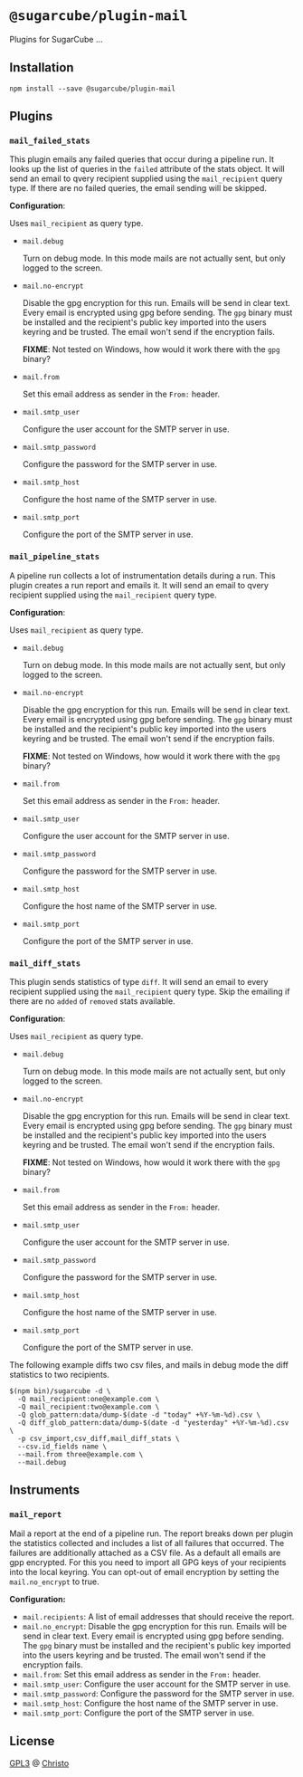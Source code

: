 # `@sugarcube/plugin-mail`

Plugins for SugarCube ...

## Installation

```shell
npm install --save @sugarcube/plugin-mail
```

## Plugins

### `mail_failed_stats`

This plugin emails any failed queries that occur during a pipeline run. It looks up the list of queries in the `failed` attribute of the stats object. It will send an email to qvery recipient supplied using the `mail_recipient` query type. If there are no failed queries, the email sending will be skipped.

**Configuration**:

Uses `mail_recipient` as query type.

- `mail.debug`

  Turn on debug mode. In this mode mails are not actually sent, but only
  logged to the screen.

- `mail.no-encrypt`

  Disable the gpg encryption for this run. Emails will be send in clear text. Every email is encrypted using gpg before sending. The `gpg` binary must be installed and the recipient's public key imported into the users keyring and be trusted. The email won't send if the encryption fails.

  **FIXME**: Not tested on Windows, how would it work there with the `gpg` binary?

- `mail.from`

  Set this email address as sender in the `From:` header.

- `mail.smtp_user`

  Configure the user account for the SMTP server in use.

- `mail.smtp_password`

  Configure the password for the SMTP server in use.

- `mail.smtp_host`

  Configure the host name of the SMTP server in use.

- `mail.smtp_port`

  Configure the port of the SMTP server in use.

### `mail_pipeline_stats`

A pipeline run collects a lot of instrumentation details during a run. This plugin creates a run report and emails it. It will send an email to qvery recipient supplied using the `mail_recipient` query type.

**Configuration**:

Uses `mail_recipient` as query type.

- `mail.debug`

  Turn on debug mode. In this mode mails are not actually sent, but only
  logged to the screen.

- `mail.no-encrypt`

  Disable the gpg encryption for this run. Emails will be send in clear text. Every email is encrypted using gpg before sending. The `gpg` binary must be installed and the recipient's public key imported into the users keyring and be trusted. The email won't send if the encryption fails.

  **FIXME**: Not tested on Windows, how would it work there with the `gpg` binary?

- `mail.from`

  Set this email address as sender in the `From:` header.

- `mail.smtp_user`

  Configure the user account for the SMTP server in use.

- `mail.smtp_password`

  Configure the password for the SMTP server in use.

- `mail.smtp_host`

  Configure the host name of the SMTP server in use.

- `mail.smtp_port`

  Configure the port of the SMTP server in use.

### `mail_diff_stats`

This plugin sends statistics of type `diff`. It will send an email to every
recipient supplied using the `mail_recipient` query type. Skip the emailing if
there are no `added` of `removed` stats available.

**Configuration**:

Uses `mail_recipient` as query type.

- `mail.debug`

  Turn on debug mode. In this mode mails are not actually sent, but only
  logged to the screen.

- `mail.no-encrypt`

  Disable the gpg encryption for this run. Emails will be send in clear text. Every email is encrypted using gpg before sending. The `gpg` binary must be installed and the recipient's public key imported into the users keyring and be trusted. The email won't send if the encryption fails.

  **FIXME**: Not tested on Windows, how would it work there with the `gpg` binary?

- `mail.from`

  Set this email address as sender in the `From:` header.

- `mail.smtp_user`

  Configure the user account for the SMTP server in use.

- `mail.smtp_password`

  Configure the password for the SMTP server in use.

- `mail.smtp_host`

  Configure the host name of the SMTP server in use.

- `mail.smtp_port`

  Configure the port of the SMTP server in use.

The following example diffs two csv files, and mails in debug mode the diff
statistics to two recipients.

```shell
$(npm bin)/sugarcube -d \
  -Q mail_recipient:one@example.com \
  -Q mail_recipient:two@example.com \
  -Q glob_pattern:data/dump-$(date -d "today" +%Y-%m-%d).csv \
  -Q diff_glob_pattern:data/dump-$(date -d "yesterday" +%Y-%m-%d).csv \
  -p csv_import,csv_diff,mail_diff_stats \
  --csv.id_fields name \
  --mail.from three@example.com \
  --mail.debug
```

## Instruments

### `mail_report`

Mail a report at the end of a pipeline run. The report breaks down per plugin the statistics collected and includes a list of all failures that occurred. The failures are additionally attached as a CSV file. As a default all emails are gpp encrypted. For this you need to import all GPG keys of your recipients into the local keyring. You can opt-out of email encryption by setting the `mail.no_encrypt` to true.

**Configuration:**

- `mail.recipients`: A list of email addresses that should receive the report.
- `mail.no_encrypt`: Disable the gpg encryption for this run. Emails will be send in clear text. Every email is encrypted using gpg before sending. The `gpg` binary must be installed and the recipient's public key imported into the users keyring and be trusted. The email won't send if the encryption fails.
- `mail.from`: Set this email address as sender in the `From:` header.
- `mail.smtp_user`: Configure the user account for the SMTP server in use.
- `mail.smtp_password`: Configure the password for the SMTP server in use.
- `mail.smtp_host`: Configure the host name of the SMTP server in use.
- `mail.smtp_port`: Configure the port of the SMTP server in use.

## License

[GPL3](./LICENSE) @ [Christo](christo@cryptodrunks.net)
